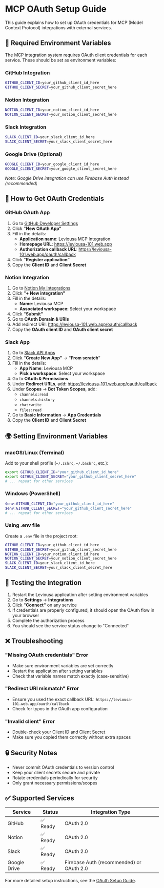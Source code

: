 # MCP OAuth Setup Guide

This guide explains how to set up OAuth credentials for MCP (Model Context Protocol) integrations with external services.

## 🔐 Required Environment Variables

The MCP integration system requires OAuth client credentials for each service. These should be set as environment variables:

### GitHub Integration
```bash
GITHUB_CLIENT_ID=your_github_client_id_here
GITHUB_CLIENT_SECRET=your_github_client_secret_here
```

### Notion Integration  
```bash
NOTION_CLIENT_ID=your_notion_client_id_here
NOTION_CLIENT_SECRET=your_notion_client_secret_here
```

### Slack Integration
```bash
SLACK_CLIENT_ID=your_slack_client_id_here
SLACK_CLIENT_SECRET=your_slack_client_secret_here
```

### Google Drive (Optional)
```bash
GOOGLE_CLIENT_ID=your_google_client_id_here
GOOGLE_CLIENT_SECRET=your_google_client_secret_here
```
*Note: Google Drive integration can use Firebase Auth instead (recommended)*

## 🔧 How to Get OAuth Credentials

### GitHub OAuth App
1. Go to [GitHub Developer Settings](https://github.com/settings/developers)
2. Click **"New OAuth App"**
3. Fill in the details:
   - **Application name**: Leviousa MCP Integration
   - **Homepage URL**: https://leviousa-101.web.app
   - **Authorization callback URL**: https://leviousa-101.web.app/oauth/callback
4. Click **"Register application"**
5. Copy the **Client ID** and **Client Secret**

### Notion Integration
1. Go to [Notion My Integrations](https://www.notion.so/my-integrations)
2. Click **"+ New integration"**
3. Fill in the details:
   - **Name**: Leviousa MCP
   - **Associated workspace**: Select your workspace
4. Click **"Submit"**
5. Go to **OAuth Domain & URIs**
6. Add redirect URI: https://leviousa-101.web.app/oauth/callback
7. Copy the **OAuth client ID** and **OAuth client secret**

### Slack App
1. Go to [Slack API Apps](https://api.slack.com/apps)
2. Click **"Create New App"** → **"From scratch"**
3. Fill in the details:
   - **App Name**: Leviousa MCP
   - **Pick a workspace**: Select your workspace
4. Go to **OAuth & Permissions**
5. Under **Redirect URLs**, add: https://leviousa-101.web.app/oauth/callback
6. Under **Scopes** → **Bot Token Scopes**, add:
   - `channels:read`
   - `channels:history`
   - `chat:write`
   - `files:read`
7. Go to **Basic Information** → **App Credentials**
8. Copy the **Client ID** and **Client Secret**

## 🌍 Setting Environment Variables

### macOS/Linux (Terminal)
Add to your shell profile (`~/.zshrc`, `~/.bashrc`, etc.):
```bash
export GITHUB_CLIENT_ID="your_github_client_id_here"
export GITHUB_CLIENT_SECRET="your_github_client_secret_here"
# ... repeat for other services
```

### Windows (PowerShell)
```powershell
$env:GITHUB_CLIENT_ID="your_github_client_id_here"
$env:GITHUB_CLIENT_SECRET="your_github_client_secret_here"
# ... repeat for other services
```

### Using .env file
Create a `.env` file in the project root:
```bash
GITHUB_CLIENT_ID=your_github_client_id_here
GITHUB_CLIENT_SECRET=your_github_client_secret_here
NOTION_CLIENT_ID=your_notion_client_id_here
NOTION_CLIENT_SECRET=your_notion_client_secret_here
SLACK_CLIENT_ID=your_slack_client_id_here
SLACK_CLIENT_SECRET=your_slack_client_secret_here
```

## 🚀 Testing the Integration

1. Restart the Leviousa application after setting environment variables
2. Go to **Settings** → **Integrations**
3. Click **"Connect"** on any service
4. If credentials are properly configured, it should open the OAuth flow in your browser
5. Complete the authorization process
6. You should see the service status change to "Connected"

## ❌ Troubleshooting

### "Missing OAuth credentials" Error
- Make sure environment variables are set correctly
- Restart the application after setting variables
- Check that variable names match exactly (case-sensitive)

### "Redirect URI mismatch" Error  
- Ensure you used the exact callback URL: `https://leviousa-101.web.app/oauth/callback`
- Check for typos in the OAuth app configuration

### "Invalid client" Error
- Double-check your Client ID and Client Secret
- Make sure you copied them correctly without extra spaces

## 🔒 Security Notes

- Never commit OAuth credentials to version control
- Keep your client secrets secure and private
- Rotate credentials periodically for security
- Only grant necessary permissions/scopes

## ✅ Supported Services

| Service | Status | Integration Type |
|---------|--------|------------------|
| GitHub | ✅ Ready | OAuth 2.0 |
| Notion | ✅ Ready | OAuth 2.0 |
| Slack | ✅ Ready | OAuth 2.0 |
| Google Drive | ✅ Ready | Firebase Auth (recommended) or OAuth 2.0 |

For more detailed setup instructions, see the [OAuth Setup Guide](OAUTH_SETUP_GUIDE.md). 